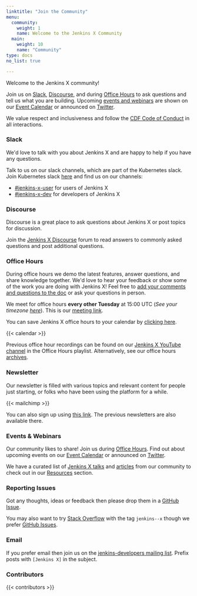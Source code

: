 ```yaml
---
linktitle: "Join the Community"
menu:
  community:
    weight: 1
    name: Welcome to the Jenkins X Community
  main:
    weight: 10
    name: "Community"
type: docs
no_list: true

---
```


Welcome to the Jenkins X community!

Join us on [Slack](/community/#slack), [Discourse](https://jenkinsx.discourse.group/), and during [Office Hours](/community/#office-hours) to ask questions and tell us what you are building.
Upcoming [events and webinars](/community/#events--webinars) are shown on our [Event Calendar](/community/calendar) or announced on [Twitter](https://twitter.com/jenkinsxio).

We value respect and inclusiveness and follow the [CDF Code of Conduct](https://jenkins-x.io/community/code_of_conduct/) in all interactions.

<!-- {{< figure src="/images/community/GoCommunity-background.png" class="img-thumbnail" >}}
image by Ashley McNamara, [creative commons license](https://github.com/ashleymcnamara/gophers/blob/master/GoCommunity.png) -->


### Slack 

We'd love to talk with you about Jenkins X and are happy to help if you have any questions.

Talk to us on our slack channels, which are part of the Kubernetes slack.
Join Kubernetes slack [here](http://slack.k8s.io/) and find us on our channels:

* [\#jenkins-x-user](https://kubernetes.slack.com/messages/C9MBGQJRH) for users of Jenkins X
* [\#jenkins-x-dev](https://kubernetes.slack.com/messages/C9LTHT2BB) for developers of Jenkins X

### Discourse

Discourse is a great place to ask questions about Jenkins X or post topics for discussion. 

Join the [Jenkins X Discourse](https://jenkinsx.discourse.group/) forum to read answers to commonly asked questions and post additional questions.

### Office Hours

During office hours we demo the latest features, answer questions, and share knowledge together.
We'd love to hear your feedback or show some of the work you are doing with Jenkins X!
Feel free to [add your comments and questions to the doc](https://docs.google.com/document/d/1wHdBlZAN-ndPELuBoM5HBnYiQLvcz92-euXne2mKOEI/edit) or ask your questions in person.

We meet for office hours **every other Tuesday** at 15:00 UTC (*See your timezone [here](https://time.is/1500_in_UTC)*).
This is our [meeting link](https://zoom.us/j/397862697). 

You can save Jenkins X office hours to your calendar by [clicking here](https://calendar.google.com/event?action=TEMPLATE&tmeid=NDFhNDVyNGdzMW9nZnBpNzhpdGZsMG5qZWpfMjAyMDA1MTlUMTUwMDAwWiAwMzJwcDVlMDJqMjJiMHFqdGs2YTRxc21lY0Bn&tmsrc=032pp5e02j22b0qjtk6a4qsmec%40group.calendar.google.com&scp=ALL). 

{{< calendar >}}

<!-- Zoom link: <https://zoom.us/j/397862697> -->

Previous office hour recordings can be found on our [Jenkins X YouTube channel](https://www.youtube.com/channel/UCN2kblPjXKMcjjVYmwvquvg/playlists) in the Office Hours playlist.
Alternatively, see our office hours [archives](/community/office_hours/).


### Newsletter
Our newsletter is filled with various topics and relevant content for people just starting, or folks who have been using the platform for a while.

{{< mailchimp >}}

You can also sign up using [this link](https://us7.campaign-archive.com/home/?u=d0c128ac1f69ba2bb20742976&id=84d053b0a0).
The previous newsletters are also available there.

### Events & Webinars

Our community likes to share! Join us during [Office Hours](/community/office_hours).
Find out about upcoming events on our [Event Calendar](/community/calendar) or announced on [Twitter](https://twitter.com/jenkinsxio). 

We have a curated list of [Jenkins X talks](/docs/resources/demos-talks-posts/talks/) and [articles](/docs/resources/demos-talks-posts/articles/) from our community to check out in our [Resources](/docs/resources/demos-talks-posts/) section.

### Reporting Issues

Got any thoughts, ideas or feedback then please drop them in a [GitHub Issue](https://github.com/jenkins-x/jx/issues/new).

You may also want to try [Stack Overflow](https://stackoverflow.com/questions/tagged/jenkins--x) with the tag `jenkins--x` though we prefer [GitHub Issues](https://github.com/jenkins-x/jx/issues).

### Email

If you prefer email then join us on the [jenkins-developers mailing list](https://groups.google.com/forum/#!forum/jenkinsci-dev). Prefix posts with `[Jenkins X]` in the subject.

### Contributors

{{< contributors >}}
